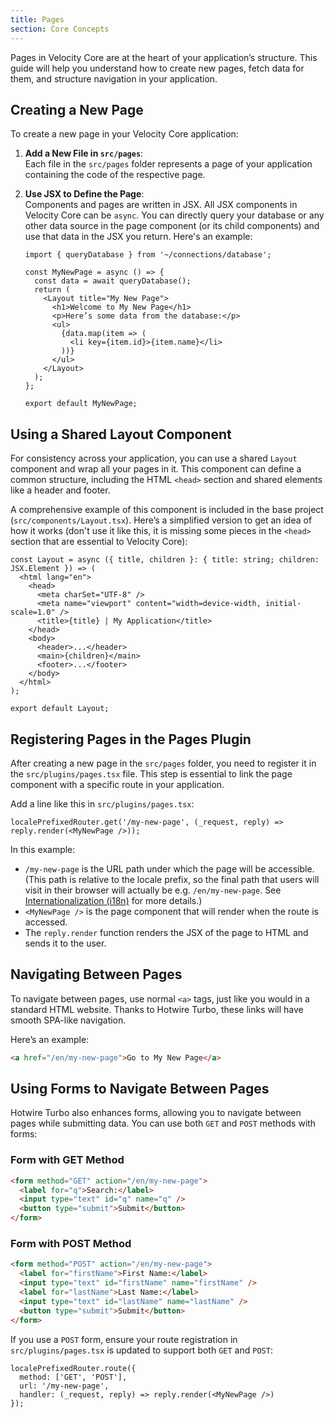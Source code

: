 ```yaml
---
title: Pages
section: Core Concepts
---
```


Pages in Velocity Core are at the heart of your application’s structure. This guide will help you understand how to create new pages, fetch data for them, and structure navigation in your application.

## Creating a New Page

To create a new page in your Velocity Core application:

1. **Add a New File in `src/pages`**:  
   Each file in the `src/pages` folder represents a page of your application containing the code of the respective page.

2. **Use JSX to Define the Page**:  
   Components and pages are written in JSX. All JSX components in Velocity Core can be `async`. You can directly query your database or any other data source in the page component (or its child components) and use that data in the JSX you return. Here's an example:

   ```tsx
   import { queryDatabase } from '~/connections/database';

   const MyNewPage = async () => {
     const data = await queryDatabase();
     return (
       <Layout title="My New Page">
         <h1>Welcome to My New Page</h1>
         <p>Here’s some data from the database:</p>
         <ul>
           {data.map(item => (
             <li key={item.id}>{item.name}</li>
           ))}
         </ul>
       </Layout>
     );
   };

   export default MyNewPage;
   ```

## Using a Shared Layout Component

For consistency across your application, you can use a shared `Layout` component and wrap all your pages in it. This component can define a common structure, including the HTML `<head>` section and shared elements like a header and footer.

A comprehensive example of this component is included in the base project (`src/components/Layout.tsx`). Here’s a simplified version to get an idea of how it works (don't use it like this, it is missing some pieces in the `<head>` section that are essential to Velocity Core):

```tsx
const Layout = async ({ title, children }: { title: string; children: JSX.Element }) => (
  <html lang="en">
    <head>
      <meta charSet="UTF-8" />
      <meta name="viewport" content="width=device-width, initial-scale=1.0" />
      <title>{title} | My Application</title>
    </head>
    <body>
      <header>...</header>
      <main>{children}</main>
      <footer>...</footer>
    </body>
  </html>
);

export default Layout;
```

## Registering Pages in the Pages Plugin

After creating a new page in the `src/pages` folder, you need to register it in the `src/plugins/pages.tsx` file. This step is essential to link the page component with a specific route in your application.

Add a line like this in `src/plugins/pages.tsx`:

```tsx
localePrefixedRouter.get('/my-new-page', (_request, reply) => reply.render(<MyNewPage />));
```

In this example:

- `/my-new-page` is the URL path under which the page will be accessible. (This path is relative to the locale prefix, so the final path that users will visit in their browser will actually be e.g. `/en/my-new-page`. See [Internationalization (i18n)](/advanced-guides/i18n) for more details.)
- `<MyNewPage />` is the page component that will render when the route is accessed.
- The `reply.render` function renders the JSX of the page to HTML and sends it to the user.

## Navigating Between Pages

To navigate between pages, use normal `<a>` tags, just like you would in a standard HTML website. Thanks to Hotwire Turbo, these links will have smooth SPA-like navigation.

Here’s an example:

```html
<a href="/en/my-new-page">Go to My New Page</a>
```

## Using Forms to Navigate Between Pages

Hotwire Turbo also enhances forms, allowing you to navigate between pages while submitting data. You can use both `GET` and `POST` methods with forms:

### Form with GET Method

```html
<form method="GET" action="/en/my-new-page">
  <label for="q">Search:</label>
  <input type="text" id="q" name="q" />
  <button type="submit">Submit</button>
</form>
```

### Form with POST Method

```html
<form method="POST" action="/en/my-new-page">
  <label for="firstName">First Name:</label>
  <input type="text" id="firstName" name="firstName" />
  <label for="lastName">Last Name:</label>
  <input type="text" id="lastName" name="lastName" />
  <button type="submit">Submit</button>
</form>
```

If you use a `POST` form, ensure your route registration in `src/plugins/pages.tsx` is updated to support both `GET` and `POST`:

```tsx
localePrefixedRouter.route({
  method: ['GET', 'POST'],
  url: '/my-new-page',
  handler: (_request, reply) => reply.render(<MyNewPage />)
});
```
